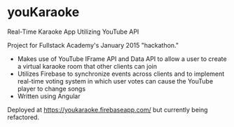 # youKaraoke
Real-Time Karaoke App Utilizing YouTube API

Project for Fullstack Academy's January 2015 "hackathon."

- Makes use of YouTube IFrame API and Data API to allow a user to create a virtual karaoke room that other clients can join
- Utilizes Firebase to synchronize events across clients and to implement real-time voting system in which user votes can cause the YouTube player to change songs
- Written using Angular

Deployed at https://youkaraoke.firebaseapp.com/ but currently being refactored.
